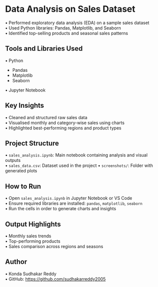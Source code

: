 # Data Analysis on Sales Dataset

• Performed exploratory data analysis (EDA) on a sample sales dataset  
• Used Python libraries: Pandas, Matplotlib, and Seaborn  
• Identified top-selling products and seasonal sales patterns  



## Tools and Libraries Used

• Python  
  - Pandas  
  - Matplotlib  
  - Seaborn
  
   • Jupyter Notebook



## Key Insights

• Cleaned and structured raw sales data  
• Visualised monthly and category-wise sales using charts  
• Highlighted best-performing regions and product types



## Project Structure

• `sales_analysis.ipynb`: Main notebook containing analysis and visual outputs  
• `sales_data.csv`: Dataset used in the project 
• `screenshots/`: Folder with generated plots 



## How to Run

• Open `sales_analysis.ipynb` in Jupyter Notebook or VS Code  
• Ensure required libraries are installed: `pandas`, `matplotlib`, `seaborn`  
• Run the cells in order to generate charts and insights


## Output Highlights

• Monthly sales trends  
• Top-performing products  
• Sales comparison across regions and seasons



## Author

• Konda Sudhakar Reddy  
• GitHub: https://github.com/sudhakarreddy2005
